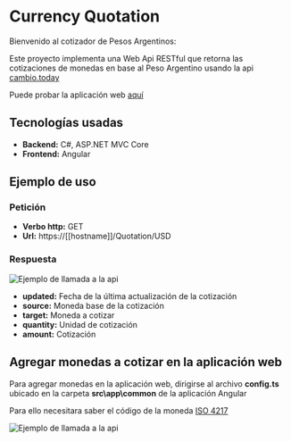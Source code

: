 # Currency Quotation

Bienvenido al cotizador de Pesos Argentinos:

Este proyecto implementa una Web Api RESTful que retorna las cotizaciones de monedas en base al Peso Argentino usando la api 
<a href="http://cambio.today/" target="_blank">cambio.today</a>

Puede probar la aplicación web <a href="https://currencyquotation.azurewebsites.net/quotation" target="_blank">aquí</a>

## Tecnologías usadas
- **Backend:** C#, ASP.NET MVC Core
- **Frontend:** Angular

## Ejemplo de uso
### Petición
- **Verbo http:** GET
- **Url:** https://[[hostname]]/Quotation/USD

### Respuesta
<img alt='Ejemplo de llamada a la api' src="https://currencyquotation.azurewebsites.net/assets/api-request-example.PNG" />

- **updated:** Fecha de la última actualización de la cotización
- **source:** Moneda base de la cotización
- **target:** Moneda a cotizar
- **quantity:** Unidad de cotización
- **amount:** Cotización

## Agregar monedas a cotizar en la aplicación web
Para agregar monedas en la aplicación web, dirigirse al archivo **config.ts** ubicado en la carpeta **src\app\common** de la aplicación Angular

Para ello necesitara saber el código de la moneda
<a href="https://es.wikipedia.org/wiki/ISO_4217#C%C3%B3digos_de_divisa_ISO_4217[nota_1]%E2%80%8B" target="_blank">ISO 4217</a>

<img alt='Ejemplo de llamada a la api' src="https://currencyquotation.azurewebsites.net/assets/currencies-file-exampe.PNG" />

